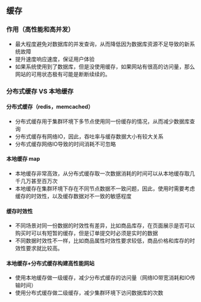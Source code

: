 ## 缓存
### 作用（高性能和高并发）
* 最大程度避免对数据库的并发查询，从而降低因为数据库资源不足导致的新系统故障
* 提升速度响应速度，保证用户体验
* 如果系统使用到了数据库，但是没使用缓存，如果网站有很高的访问量，那么网站的可用状态极有可能是断断续续的。
### 分布式缓存 VS 本地缓存
#### 分布式缓存（redis，memcached）
* 分布式缓存用于集群环境下多节点使用同一份缓存的情况，从而减少数据库查询
* 分布式缓存有网络IO，因此，吞吐率与缓存数据大小有较大关系
* 分布式缓存网络IO导致的时间消耗不可忽略

#### 本地缓存 map
* 本地缓存非常高效，从分布式缓存取一次数据消耗的时间可以从本地缓存取几千几万甚至百万次
* 本地缓存在集群环境下存在不同节点数据不一致问题，因此，使用时需要考虑缓存的时效性，以及缓存数据对不一致的敏感程度

#### 缓存时效性
* 不同场景对同一份数据的时效性有差异，比如商品库存，在页面展示是否可以购买时可以有短暂的缓存，但是订单提交时必须是实时的数据
* 不同数据时效性不一样，比如商品属性时效性要求较低，商品价格和库存的时效性要求就比较高。

#### 本地缓存+分布式缓存构建高性能网站
* 使用本地缓存做一级缓存，减少分布式缓存的访问量（网络IO带宽消耗和IO传输时间）
* 使用分布式缓存做二级缓存，减少集群环境下访问数据库的次数